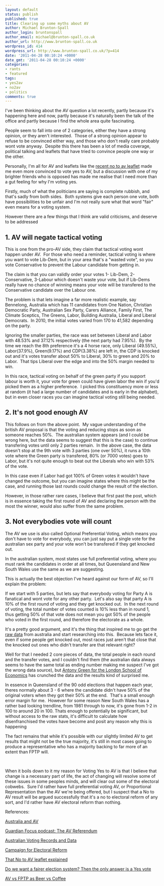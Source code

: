 ```yaml
---
layout: default
status: publish
published: true
title: Clearing up some myths about AV
author: Michael Brunton-Spall
author_login: bruntonspall
author_email: michael@brunton-spall.co.uk
author_url: http://www.brunton-spall.co.uk
wordpress_id: 414
wordpress_url: http://www.brunton-spall.co.uk/?p=414
date: '2011-04-28 00:10:24 +0000'
date_gmt: '2011-04-28 00:10:24 +0000'
categories:
- rants
- featured
tags:
- yes2av
- no2av
- politics
comments: true
---
```

I've been thinking about the AV question a lot recently, partly because it's happening here and now, partly because it's naturally been the talk of the office and partly because I find the whole area quite fascinating.

People seem to fall into one of 2 categories, either they have a strong opinion, or they aren't interested.  Those of a strong opinion appear to refuse to be convinced either way, and those who don't really care probably wont vote anyway.  Despite this there has been a lot of media coverage, political talking and leaflets that have tried to convince people one way or the other.

Personally, I'm all for AV and leaflets like the <a href="http://imgur.com/a/hgmbQ" target="_blank">recent no to av leaflet</a> made me even more convinced to vote yes to AV, but a discussion with one of my brighter friends who is opposed has made me realise that I need more than a gut feeling for why I'm voting yes.

<!--more-->
Firstly, much of what the politicians are saying is complete rubbish, and that's sadly from both sides.  Both systems give each person one vote, both have possibilities to be unfair and I'm not really sure what that word "fair" even means for a voting system.

However there are a few things that I think are valid criticisms, and deserve to be addressed

## 1. AV will negate tactical voting
This is one from the pro-AV side, they claim that tactical voting wont happen under AV.  For those who need a reminder, tactical voting is where you want to vote Lib-Dem, but in your area that's a "wasted vote", so you vote Conservative to prevent the Labour candidate from getting in.

The claim is that you can validly order your votes 1- Lib-Dem, 2-Conservative, 3-Labour which doesn't waste your vote, but if Lib-Dems really have no chance of winning means your vote will be transfered to the Conservative candidate over the Labour one.

The problem is that lets imagine a far more realistic example, say Bennelong, Australia which has 11 candidates from One Nation, Christian Democratic Party, Australian Sex Party, Carers Alliance, Family First, The Climate Sceptics, The Greens, Labor, Building Australia, Liberal and Liberal Democrats.  In 2010, the initial votes varied from 170 to 41,582 depending on the party.

Ignoring the smaller parties, the race was set between Liberal and Labor with 48.53% and 37.12% respectively (the next party had 7.95%).  By the time we reach the 8th preference it's a 4 horse race, only Liberal (49.55%), Labor(37.9%), Green(9.17%) and CDP(3.38%) are left in, the CDP is knocked out and it's votes transfer about 50% to Liberal, 30% to green and 20% to Labor.  That tips Liberal over the edge and into the 50% margin needed to win.

In this race, tactical voting on behalf of the green party if you support labour is worth it, your vote for green could have given labor the win if you'd picked them as a higher preference.  I picked this constituency more or less at random (it had a large number of candidates and is early in the alphabet), but in even closer races you can imagine tactical voting still being needed.

## 2. It's not good enough AV
This follows on from the above point.  My vague understanding of the british AV proposal is that the voting and reducing stops as soon as someone reaches 50%.  The australian system appears (and I could be wrong here, but the data seems to suggest that this is the case) to continue transfering votes until only 2 parties remain.  In the above case, the data doesn't stop at the 9th vote with 3 parties (one over 50%), it runs a 10th vote where the Green party is transfered, 80% (or 7000 votes) goes to Labor, but it's not quite enough to beat out the Liberals who win with 53% of the vote.

In this case even if Labor had got 100% of Green votes it wouldn't have changed the outcome, but you can imagine states where this might be the case, and running those last rounds could change the result of the election.

However, in those rather rare cases, I believe that first past the post, which is in essence taking the first round of AV and declaring the person with the most the winner, would also suffer from the same problem.

## 3. Not everybodies vote will count
The AV we use is also called Optional Preferential Voting, which means you don't have to vote for everybody, you can just say put a single vote for the australian sex party and your vote won't be transfered if they get knocked out.

In the australian system, most states use full preferential voting, where you must rank the candidates in order at all times, but Queensland and New South Wales use the same as we are suggesting.

This is actually the best objection I've heard against our form of AV, so I'll explain the problem:

If we start with 5 parties, but lets say that everybody voting for Party A is fanatical and wont vote for any other party.  Let's also say that party A is 10% of the first round of voting and they get knocked out.  In the next round of voting, the total number of votes counted is 10% less than in round 1, thus getting 50% of that vote does not mean you got 50% of the people who voted in the first round, and therefore the electorate as a whole.

It's a pretty good argument, and it's the thing that inspired me to go get the <a href="http://results.aec.gov.au/15508/Website/Default.htm" target="_blank">raw data</a> from australia and start researching into this.  Because lets face it, even if some people get knocked out, most races just aren't that close that the knocked out ones who didn't transfer are that relevant right?

Well for that I needed 2 core pieces of data, the total people in each round and the transfer votes, and I couldn't find them (the australian data always seems to have the same total as ending number making me suspect I've got the wrong data source), but <a href="http://blogs.lse.ac.uk/politicsandpolicy/2011/04/07/australia-and-av/" target="_blank">Antony Green for the London School of Economics</a> has crunched the data and the results kind of surprised me.

In essence in Queensland of the 90 odd elections that happen each year, theres normally about 3 - 6 where the candidate didn't have 50% of the original voters when they got their 50% at the end.  That's a small enough error margin for me.  However for some reason New South Wales has a rather bad looking trendline, from 1981 through to now, it's gone from 1-2 in 100 to around 20 in 100. Thats enough to potentially be significant, but without access to the raw stats, it's difficult to calculate how disenfranchised the votes have become and posit any reason why this is happening

The fact remains that while it's possible with our slightly limited AV to get results that might not be the true majority, it's still in most cases going to produce a representative who has a majority backing to far more of an extent than FPTP will.

&nbsp;

When it boils down to it my reason for Voting Yes to AV is that I believe that change is a necessary part of life, the act of changing will resolve some of these issues in some peoples minds, and will clear out some of the electoral cobwebs.  Sure I'd rather have full preferential voting AV, or Proportional Representation than the AV we're being offered, but I suspect that a No to AV result will be argued successfully that it's a no to electoral reform of any sort, and I'd rather have AV electoral reform than nothing.

References:

<a href="http://blogs.lse.ac.uk/politicsandpolicy/2011/04/07/australia-and-av/" target="_blank">Australia and AV</a>

<a href="http://www.guardian.co.uk/world/audio/2011/apr/12/guardian-focus-podcast-av-referendum" target="_blank">Guardian Focus podcast: The AV Referendum </a>

<a href="http://results.aec.gov.au/15508/Website/Default.htm" target="_blank">Australian Voting Records and Data</a>

<a href="http://www.electoral-reform.org.uk/" target="_blank">Campaign for Electoral Reform</a>

<a href="http://imgur.com/a/hgmbQ" target="_blank">That No to AV leaflet explained</a>

<a href="http://www.guardian.co.uk/commentisfree/2011/apr/03/observer-editorial-electoral-reform" target="_blank">Do we want a fairer election system? Then the only answer is a Yes vote</a>

<a href="http://abigq.tumblr.com/post/4987023583/a-graph-titled-where-shall-we-go-to-drink" target="_blank">AV vs FPTP as Beer vs Coffee</a>

&nbsp;

